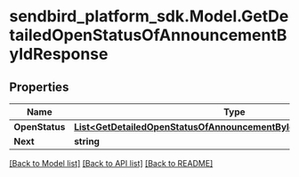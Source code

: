
# sendbird_platform_sdk.Model.GetDetailedOpenStatusOfAnnouncementByIdResponse

## Properties

Name | Type | Description | Notes
------------ | ------------- | ------------- | -------------
**OpenStatus** | [**List&lt;GetDetailedOpenStatusOfAnnouncementByIdResponseOpenStatus&gt;**](GetDetailedOpenStatusOfAnnouncementByIdResponseOpenStatus.md) |  | [optional] 
**Next** | **string** |  | [optional] 

[[Back to Model list]](../README.md#documentation-for-models)
[[Back to API list]](../README.md#documentation-for-api-endpoints)
[[Back to README]](../README.md)

